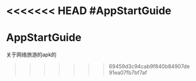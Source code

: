 <<<<<<< HEAD
#AppStartGuide
=======
# AppStartGuide
关于网络旅游的apk的
>>>>>>> 69459d3c94cab9f840b84907de91ea07fb7bf7af
